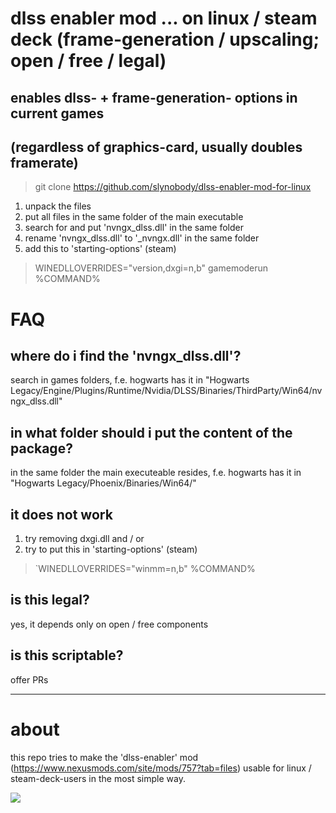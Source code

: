 # dlss enabler mod ... on linux / steam deck (frame-generation / upscaling; open / free / legal)
## enables dlss- + frame-generation- options in current games
## (regardless of graphics-card, usually doubles framerate)

> git clone https://github.com/slynobody/dlss-enabler-mod-for-linux

1. unpack the files
2. put all files in the same folder of the main executable
3. search for and put 'nvngx_dlss.dll' in the same folder
4. rename 'nvngx_dlss.dll' to '_nvngx.dll' in the same folder
5. add this to 'starting-options' (steam)
> WINEDLLOVERRIDES="version,dxgi=n,b" gamemoderun %COMMAND%


# FAQ
## where do i find the 'nvngx_dlss.dll'?
search in games folders, f.e. hogwarts has it in "Hogwarts Legacy/Engine/Plugins/Runtime/Nvidia/DLSS/Binaries/ThirdParty/Win64/nvngx_dlss.dll"

## in what folder should i put the content of the package?
in the same folder the main executeable resides, f.e. hogwarts has it in "Hogwarts Legacy/Phoenix/Binaries/Win64/"

## it does not work
1. try removing dxgi.dll and / or
2. try to put this in 'starting-options' (steam)
> `WINEDLLOVERRIDES="winmm=n,b" %COMMAND%

## is this legal?
yes, it depends only on open / free components

## is this scriptable?
offer PRs

----
# about
this repo tries to make the 'dlss-enabler' mod (https://www.nexusmods.com/site/mods/757?tab=files) usable for linux / steam-deck-users in the most simple way.

<a href="https://artsandculture.google.com/experiment/viola-the-bird/nAEJVwNkp-FnrQ?cp=e30."><img src="https://images.pling.com/img/00/00/78/78/79/2160403/proxy-image1.jpeg"/></a>
